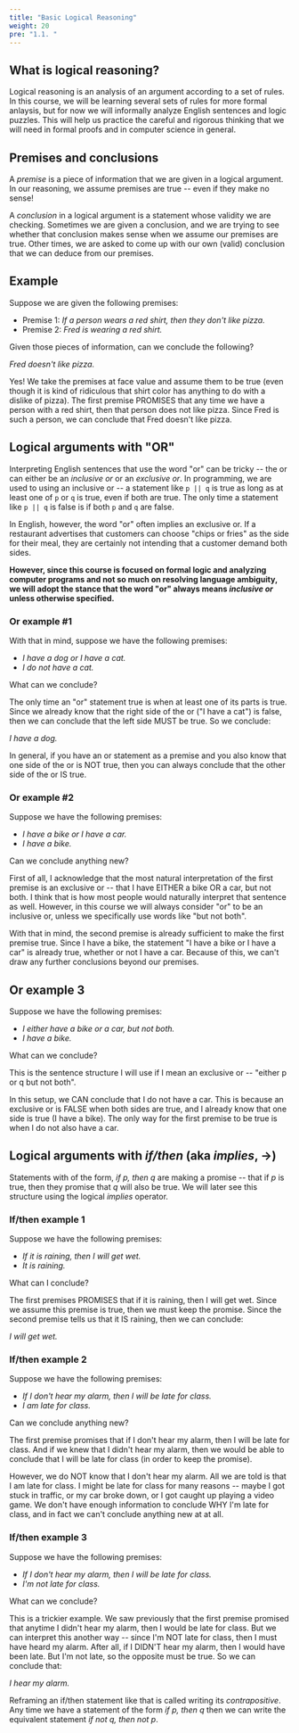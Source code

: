 ```yaml
---
title: "Basic Logical Reasoning"
weight: 20
pre: "1.1. "
---
```


## What is logical reasoning?

Logical reasoning is an analysis of an argument according to a set of rules. In this course, we will be learning several sets of rules for more formal anlaysis, but for now we will informally analyze English sentences and logic puzzles. This will help us practice the careful and rigorous thinking that we will need in formal proofs and in computer science in general.

## Premises and conclusions

A *premise* is a piece of information that we are given in a logical argument. In our reasoning, we assume premises are true -- even if they make no sense!

A *conclusion* in a logical argument is a statement whose validity we are checking. Sometimes we are given a conclusion, and we are trying to see whether that conclusion makes sense when we assume our premises are true. Other times, we are asked to come up with our own (valid) conclusion that we can deduce from our premises. 

## Example

Suppose we are given the following premises:

- Premise 1: *If a person wears a red shirt, then they don't like pizza.*
- Premise 2: *Fred is wearing a red shirt.*

Given those pieces of information, can we conclude the following?

*Fred doesn't like pizza.*


Yes! We take the premises at face value and assume them to be true (even though it is kind of ridiculous that shirt color has anything to do with a dislike of pizza). The first premise PROMISES that any time we have a person with a red shirt, then that person does not like pizza. Since Fred is such a person, we can conclude that Fred doesn't like pizza.

## Logical arguments with "OR"

Interpreting English sentences that use the word "or" can be tricky -- the or can either be an *inclusive or* or an *exclusive or*. In programming, we are used to using an inclusive or -- a statement like `p || q` is true as long as at least one of `p` or `q` is true, even if both are true. The only time a statement like `p || q` is false is if both `p` and `q` are false.

In English, however, the word "or" often implies an exclusive or. If a restaurant advertises that customers can choose "chips or fries" as the side for their meal, they are certainly not intending that a customer demand both sides. 

<b>However, since this course is focused on formal logic and analyzing computer programs and not so much on resolving language ambiguity, we will adopt the stance that the word "or" always means *inclusive or* unless otherwise specified.</b>

### Or example #1

With that in mind, suppose we have the following premises:

- *I have a dog or I have a cat.*
- *I do not have a cat.*

What can we conclude? 

The only time an "or" statement true is when at least one of its parts is true. Since we already know that the right side of the or ("I have a cat") is false, then we can conclude that the left side MUST be true. So we conclude:

*I have a dog.*

In general, if you have an or statement as a premise and you also know that one side of the or is NOT true, then you can always conclude that the other side of the or IS true.

### Or example #2

Suppose we have the following premises:

- *I have a bike or I have a car.*
- *I have a bike.*

Can we conclude anything new?

First of all, I acknowledge that the most natural interpretation of the first premise is an exclusive or -- that I have EITHER a bike OR a car, but not both. I think that is how most people would naturally interpret that sentence as well. However, in this course we will always consider "or" to be an inclusive or, unless we specifically use words like "but not both".

With that in mind, the second premise is already sufficient to make the first premise true. Since I have a bike, the statement "I have a bike or I have a car" is already true, whether or not I have a car. Because of this, we can't draw any further conclusions beyond our premises.

## Or example 3

Suppose we have the following premises:

- *I either have a bike or a car, but not both.*
- *I have a bike.*

What can we conclude?

This is the sentence structure I will use if I mean an exclusive or -- "either p or q but not both".

In this setup, we CAN conclude that I do not have a car. This is because an exclusive or is FALSE when both sides are true, and I already know that one side is true (I have a bike). The only way for the first premise to be true is when I do not also have a car.

## Logical arguments with *if/then* (aka *implies*, ->)

Statements with of the form, *if p, then q* are making a promise -- that if *p* is true, then they promise that *q* will also be true. We will later see this structure using the logical *implies* operator.

### If/then example 1

Suppose we have the following premises:

- *If it is raining, then I will get wet.*
- *It is raining.*

What can I conclude?

The first premises PROMISES that if it is raining, then I will get wet. Since we assume this premise is true, then we must keep the promise. Since the second premise tells us that it IS raining, then we can conclude:

*I will get wet.*

### If/then example 2

Suppose we have the following premises:

- *If I don't hear my alarm, then I will be late for class.*
- *I am late for class.*

Can we conclude anything new?

The first premise promises that if I don't hear my alarm, then I will be late for class. And if we knew that I didn't hear my alarm, then we would be able to conclude that I will be late for class (in order to keep the promise).

However, we do NOT know that I don't hear my alarm. All we are told is that I am late for class. I might be late for class for many reasons -- maybe I got stuck in traffic, or my car broke down, or I got caught up playing a video game. We don't have enough information to conclude WHY I'm late for class, and in fact we can't conclude anything new at at all.

### If/then example 3

Suppose we have the following premises:

- *If I don't hear my alarm, then I will be late for class.*
- *I'm not late for class.*

What can we conclude?

This is a trickier example. We saw previously that the first premise promised that anytime I didn't hear my alarm, then I would be late for class. But we can interpret this another way -- since I'm NOT late for class, then I must have heard my alarm. After all, if I DIDN'T hear my alarm, then I would have been late. But I'm not late, so the opposite must be true. So we can conclude that:

*I hear my alarm.*

Reframing an if/then statement like that is called writing its *contrapositive*. Any time we have a statement of the form *if p, then q* then we can write the equivalent statement *if not q, then not p*.
